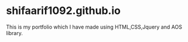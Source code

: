 # shifaarif1092.github.io
This is my portfolio which I have made using HTML,CSS,Jquery and AOS library.
